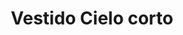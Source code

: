 ---
id: vestido-cielo-corto
title: Vestido Cielo corto 
regularPrice: 59.60
price: 59.60
image: 
- vestido-cielo-corto-1.webp
- vestido-cielo-corto-2.webp
description: Vestido corto con manga bombacha.
material: Poliester 
sizes: 
- S
- M
- L
creationDate: "2025/02/01"
isSale: false
isStock: true
startDate: "2025-02-11"
endDate: "2025-02-15"
---